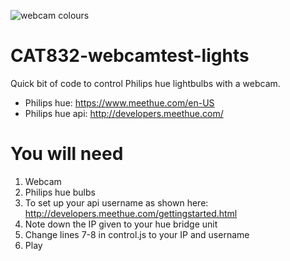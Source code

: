 ![webcam colours](http://cattopus23.com/img/panel-CAT832.jpg)

CAT832-webcamtest-lights
========================

Quick bit of code to control Philips hue lightbulbs with a webcam.

+ Philips hue: https://www.meethue.com/en-US
+ Philips hue api: http://developers.meethue.com/

You will need
=============

1. Webcam
2. Philips hue bulbs
3. To set up your api username as shown here: http://developers.meethue.com/gettingstarted.html
4. Note down the IP given to your hue bridge unit
5. Change lines 7-8 in control.js to your IP and username
6. Play
